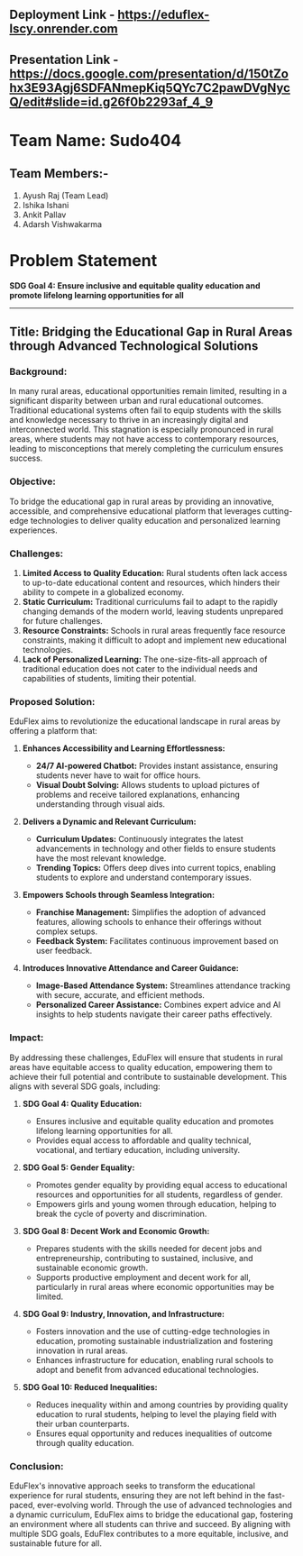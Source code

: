 
## Deployment Link - https://eduflex-lscy.onrender.com
## Presentation Link - https://docs.google.com/presentation/d/150tZohx3E93Agj6SDFANmepKiq5QYc7C2pawDVgNycQ/edit#slide=id.g26f0b2293af_4_9

# Team Name: Sudo404
## Team Members:-
1. Ayush Raj (Team Lead)
2. Ishika Ishani
3. Ankit Pallav
4. Adarsh Vishwakarma
  
# Problem Statement

**SDG Goal 4: Ensure inclusive and equitable quality education and promote lifelong learning opportunities for all**

---

## Title: Bridging the Educational Gap in Rural Areas through Advanced Technological Solutions

### Background:
In many rural areas, educational opportunities remain limited, resulting in a significant disparity between urban and rural educational outcomes. Traditional educational systems often fail to equip students with the skills and knowledge necessary to thrive in an increasingly digital and interconnected world. This stagnation is especially pronounced in rural areas, where students may not have access to contemporary resources, leading to misconceptions that merely completing the curriculum ensures success.

### Objective:
To bridge the educational gap in rural areas by providing an innovative, accessible, and comprehensive educational platform that leverages cutting-edge technologies to deliver quality education and personalized learning experiences.

### Challenges:
1. **Limited Access to Quality Education:** Rural students often lack access to up-to-date educational content and resources, which hinders their ability to compete in a globalized economy.
2. **Static Curriculum:** Traditional curriculums fail to adapt to the rapidly changing demands of the modern world, leaving students unprepared for future challenges.
3. **Resource Constraints:** Schools in rural areas frequently face resource constraints, making it difficult to adopt and implement new educational technologies.
4. **Lack of Personalized Learning:** The one-size-fits-all approach of traditional education does not cater to the individual needs and capabilities of students, limiting their potential.

### Proposed Solution:
EduFlex aims to revolutionize the educational landscape in rural areas by offering a platform that:

1. **Enhances Accessibility and Learning Effortlessness:**
   - **24/7 AI-powered Chatbot:** Provides instant assistance, ensuring students never have to wait for office hours.
   - **Visual Doubt Solving:** Allows students to upload pictures of problems and receive tailored explanations, enhancing understanding through visual aids.

2. **Delivers a Dynamic and Relevant Curriculum:**
   - **Curriculum Updates:** Continuously integrates the latest advancements in technology and other fields to ensure students have the most relevant knowledge.
   - **Trending Topics:** Offers deep dives into current topics, enabling students to explore and understand contemporary issues.

3. **Empowers Schools through Seamless Integration:**
   - **Franchise Management:** Simplifies the adoption of advanced features, allowing schools to enhance their offerings without complex setups.
   - **Feedback System:** Facilitates continuous improvement based on user feedback.

4. **Introduces Innovative Attendance and Career Guidance:**
   - **Image-Based Attendance System:** Streamlines attendance tracking with secure, accurate, and efficient methods.
   - **Personalized Career Assistance:** Combines expert advice and AI insights to help students navigate their career paths effectively.

### Impact:
By addressing these challenges, EduFlex will ensure that students in rural areas have equitable access to quality education, empowering them to achieve their full potential and contribute to sustainable development. This aligns with several SDG goals, including:

1. **SDG Goal 4: Quality Education:**
   - Ensures inclusive and equitable quality education and promotes lifelong learning opportunities for all.
   - Provides equal access to affordable and quality technical, vocational, and tertiary education, including university.

2. **SDG Goal 5: Gender Equality:**
   - Promotes gender equality by providing equal access to educational resources and opportunities for all students, regardless of gender.
   - Empowers girls and young women through education, helping to break the cycle of poverty and discrimination.

3. **SDG Goal 8: Decent Work and Economic Growth:**
   - Prepares students with the skills needed for decent jobs and entrepreneurship, contributing to sustained, inclusive, and sustainable economic growth.
   - Supports productive employment and decent work for all, particularly in rural areas where economic opportunities may be limited.

4. **SDG Goal 9: Industry, Innovation, and Infrastructure:**
   - Fosters innovation and the use of cutting-edge technologies in education, promoting sustainable industrialization and fostering innovation in rural areas.
   - Enhances infrastructure for education, enabling rural schools to adopt and benefit from advanced educational technologies.

5. **SDG Goal 10: Reduced Inequalities:**
   - Reduces inequality within and among countries by providing quality education to rural students, helping to level the playing field with their urban counterparts.
   - Ensures equal opportunity and reduces inequalities of outcome through quality education.

### Conclusion:
EduFlex's innovative approach seeks to transform the educational experience for rural students, ensuring they are not left behind in the fast-paced, ever-evolving world. Through the use of advanced technologies and a dynamic curriculum, EduFlex aims to bridge the educational gap, fostering an environment where all students can thrive and succeed. By aligning with multiple SDG goals, EduFlex contributes to a more equitable, inclusive, and sustainable future for all.

